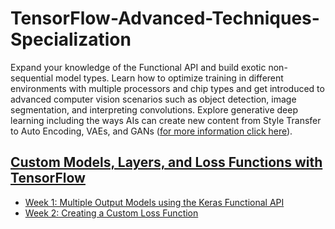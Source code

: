 # TensorFlow-Advanced-Techniques-Specialization

Expand your knowledge of the Functional API and build exotic non-sequential model types. Learn how to optimize training in different environments with multiple processors and chip types and get introduced to advanced computer vision scenarios such as object detection, image segmentation, and interpreting convolutions. Explore generative deep learning including the ways AIs can create new content from Style Transfer to Auto Encoding, VAEs, and GANs ([for more information click here](https://www.coursera.org/specializations/tensorflow-advanced-techniques?utm_source=deeplearning-ai&utm_medium=institutions&utm_campaign=TF1)).

## [Custom Models, Layers, and Loss Functions with TensorFlow](https://www.coursera.org/learn/custom-models-layers-loss-functions-with-tensorflow?specialization=tensorflow-advanced-techniques)
- [Week 1: Multiple Output Models using the Keras Functional API](https://github.com/TimBstn/TensorFlow-Advanced-Techniques-Specialization/blob/main/Course1/C1W1_Assignment.ipynb)
- [Week 2: Creating a Custom Loss Function](https://github.com/TimBstn/TensorFlow-Advanced-Techniques-Specialization/blob/main/Course1/C1W2_Assignment.ipynb)
